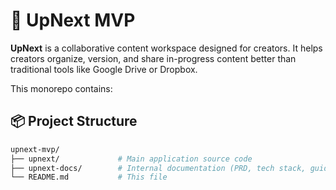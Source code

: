 # 🚀 UpNext MVP

**UpNext** is a collaborative content workspace designed for creators. It helps creators organize, version, and share in-progress content better than traditional tools like Google Drive or Dropbox.

This monorepo contains:

## 📦 Project Structure

```sh
upnext-mvp/
├── upnext/             # Main application source code
├── upnext-docs/        # Internal documentation (PRD, tech stack, guidelines)
└── README.md           # This file
